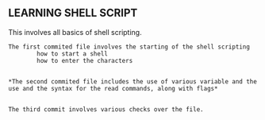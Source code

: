## LEARNING SHELL SCRIPT

This involves all basics of shell scripting.
    
    
    The first commited file involves the starting of the shell scripting 
            how to start a shell
            how to enter the characters
    
    
    *The second commited file includes the use of various variable and the use and the syntax for the read commands, along with flags*
    
    
    The third commit involves various checks over the file.    
